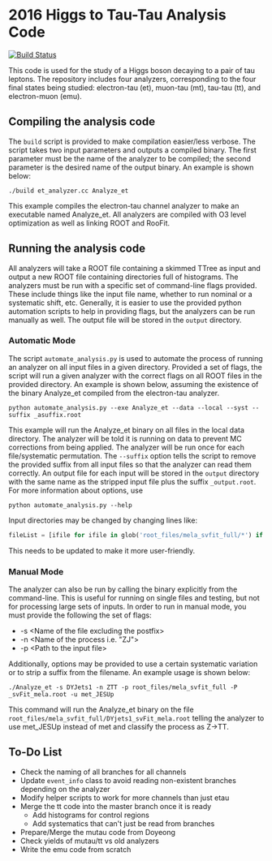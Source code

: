 # 2016 Higgs to Tau-Tau Analysis Code 

[![Build Status](https://travis-ci.com/tmitchel/HTT2016_analyzer.svg?branch=master)](https://travis-ci.com/tmitchel/HTT2016_analyzer)

This code is used for the study of a Higgs boson decaying to a pair of tau leptons. The repository includes four analyzers, corresponding to the four final states being studied: electron-tau (et), muon-tau (mt), tau-tau (tt), and electron-muon (emu).

## Compiling the analysis code

The `build` script is provided to make compilation easier/less verbose. The script takes two input parameters and outputs a compiled binary. The first parameter must be the name of the analyzer to be compiled; the second parameter is the desired name of the output binary. An example is shown below:
```
./build et_analyzer.cc Analyze_et
```
This example compiles the electron-tau channel analyzer to make an executable named Analyze_et. All analyzers are compiled with O3 level optimization as well as linking ROOT and RooFit.

## Running the analysis code

All analyzers will take a ROOT file containing a skimmed TTree as input and output a new ROOT file containing directories full of histograms. The analyzers must be run with a specific set of command-line flags provided. These include things like the input file name, whether to run nominal or a systematic shift, etc. Generally, it is easier to use the provided python automation scripts to help in providing flags, but the analyzers can be run manually as well. The output file will be stored in the `output` directory.

### Automatic Mode

The script `automate_analysis.py` is used to automate the process of running an analyzer on all input files in a given directory. Provided a set of flags, the script will run a given analyzer with the correct flags on all ROOT files in the provided directory. An example is shown below, assuming the existence of the binary Analyze_et compiled from the electron-tau analyzer. 
```
python automate_analysis.py --exe Analyze_et --data --local --syst --suffix _asuffix.root
```

This example will run the Analyze_et binary on all files in the local data directory. The analyzer will be told it is running on data to prevent MC corrections from being applied. The analyzer will be run once for each file/systematic permutation. The `--suffix` option tells the script to remove the provided suffix from all input files so that the analyzer can read them correctly. An output file for each input will be stored in the `output` directory with the same name as the stripped input file plus the suffix `_output.root`. For more information about options, use

```
python automate_analysis.py --help
```

Input directories may be changed by changing lines like:
```python
fileList = [ifile for ifile in glob('root_files/mela_svfit_full/*') if '.root' in ifile and 'Data' in ifile]
```

This needs to be updated to make it more user-friendly.

### Manual Mode

The analyzer can also be run by calling the binary explicitly from the command-line. This is useful for running on single files and testing, but not for processing large sets of inputs. In order to run in manual mode, you must provide the following the set of flags:
 - -s \<Name of the file excluding the postfix\>
 - -n \<Name of the process i.e. "ZJ"\>
 - -p \<Path to the input file\>

Additionally, options may be provided to use a certain systematic variation or to strip a suffix from the filename. An example usage is shown below:
```
./Analyze_et -s DYJets1 -n ZTT -p root_files/mela_svfit_full -P _svFit_mela.root -u met_JESUp
```

This command will run the Analyze_et binary on the file `root_files/mela_svfit_full/DYjets1_svFit_mela.root` telling the analyzer to use met_JESUp instead of met and classify the process as Z->TT.

## To-Do List
 - Check the naming of all branches for all channels
 - Update `event_info` class to avoid reading non-existent branches depending on the analyzer
 - Modify helper scripts to work for more channels than just etau
 - Merge the tt code into the master branch once it is ready
   - Add histograms for control regions
   - Add systematics that can't just be read from branches
 - Prepare/Merge the mutau code from Doyeong
 - Check yields of mutau/tt vs old analyzers
 - Write the emu code from scratch

